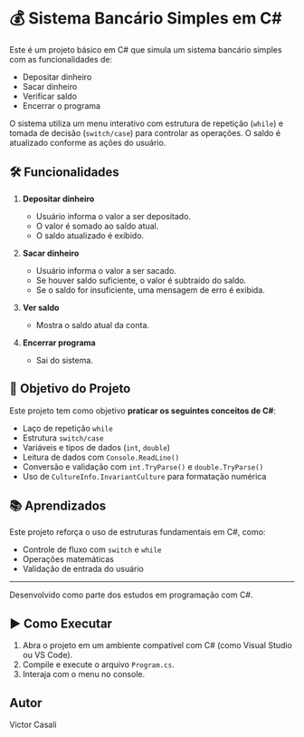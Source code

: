 # 💰 Sistema Bancário Simples em C#

Este é um projeto básico em C# que simula um sistema bancário simples com as funcionalidades de:

- Depositar dinheiro
- Sacar dinheiro
- Verificar saldo
- Encerrar o programa

O sistema utiliza um menu interativo com estrutura de repetição (`while`) e tomada de decisão (`switch/case`) para controlar as operações. O saldo é atualizado conforme as ações do usuário.

## 🛠 Funcionalidades

1. **Depositar dinheiro**
   - Usuário informa o valor a ser depositado.
   - O valor é somado ao saldo atual.
   - O saldo atualizado é exibido.

2. **Sacar dinheiro**
   - Usuário informa o valor a ser sacado.
   - Se houver saldo suficiente, o valor é subtraído do saldo.
   - Se o saldo for insuficiente, uma mensagem de erro é exibida.

3. **Ver saldo**
   - Mostra o saldo atual da conta.

4. **Encerrar programa**
   - Sai do sistema.

## 🎯 Objetivo do Projeto

Este projeto tem como objetivo **praticar os seguintes conceitos de C#**:

- Laço de repetição `while`
- Estrutura `switch/case`
- Variáveis e tipos de dados (`int`, `double`)
- Leitura de dados com `Console.ReadLine()`
- Conversão e validação com `int.TryParse()` e `double.TryParse()`
- Uso de `CultureInfo.InvariantCulture` para formatação numérica

## 📚 Aprendizados

Este projeto reforça o uso de estruturas fundamentais em C#, como:

- Controle de fluxo com `switch` e `while`
- Operações matemáticas
- Validação de entrada do usuário

---

Desenvolvido como parte dos estudos em programação com C#.

## ▶️ Como Executar

1. Abra o projeto em um ambiente compatível com C# (como Visual Studio ou VS Code).
2. Compile e execute o arquivo `Program.cs`.
3. Interaja com o menu no console.

## Autor
Victor Casali
